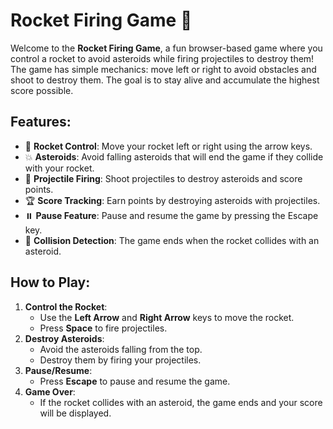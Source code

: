 # Rocket Firing Game 🚀

Welcome to the **Rocket Firing Game**, a fun browser-based game where you control a rocket to avoid asteroids while firing projectiles to destroy them! The game has simple mechanics: move left or right to avoid obstacles and shoot to destroy them. The goal is to stay alive and accumulate the highest score possible.

## Features:
- 🚀 **Rocket Control**: Move your rocket left or right using the arrow keys.
- 💥 **Asteroids**: Avoid falling asteroids that will end the game if they collide with your rocket.
- 🔫 **Projectile Firing**: Shoot projectiles to destroy asteroids and score points.
- 🏆 **Score Tracking**: Earn points by destroying asteroids with projectiles.
- ⏸️ **Pause Feature**: Pause and resume the game by pressing the Escape key.
- 🚧 **Collision Detection**: The game ends when the rocket collides with an asteroid.

## How to Play:
1. **Control the Rocket**: 
   - Use the **Left Arrow** and **Right Arrow** keys to move the rocket.
   - Press **Space** to fire projectiles.
2. **Destroy Asteroids**: 
   - Avoid the asteroids falling from the top.
   - Destroy them by firing your projectiles.
3. **Pause/Resume**:
   - Press **Escape** to pause and resume the game.
4. **Game Over**: 
   - If the rocket collides with an asteroid, the game ends and your score will be displayed.
